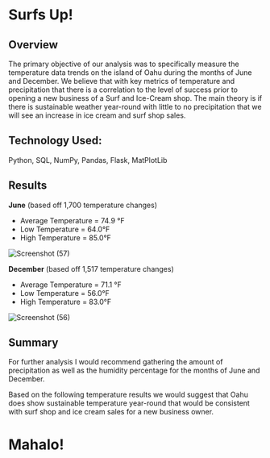 # Surfs Up!

## Overview

The primary objective of our analysis was to specifically measure the temperature data trends on the island of Oahu during the months of June and December. We believe that with key metrics of temperature and precipitation  that there is a correlation to the level of success prior to opening a new business of a Surf and Ice-Cream shop. The main theory is if there is sustainable weather year-round with little to no precipitation that we will see an increase in ice cream and surf shop sales.

## Technology Used:
Python, SQL, NumPy, Pandas, Flask, MatPlotLib

## Results

**June** (based off 1,700 temperature changes)
- Average Temperature = 74.9 °F
- Low Temperature = 64.0°F
- High Temperature = 85.0°F

![Screenshot (57)](https://user-images.githubusercontent.com/81484054/122698390-404f0a00-d215-11eb-84dd-ceac23ff246d.png)

**December** (based off 1,517 temperature changes)
- Average Temperature = 71.1 °F
- Low Temperature = 56.0°F
- High Temperature = 83.0°F

![Screenshot (56)](https://user-images.githubusercontent.com/81484054/122698423-480eae80-d215-11eb-826b-0ede6e5c3737.png)


## Summary

For further analysis I would recommend gathering the amount of precipitation as well as the humidity percentage for the months of June and December.

Based on the following temperature results we would suggest that Oahu does show sustainable temperature year-round that would be consistent with surf shop and ice cream sales for a new business owner. 

# Mahalo!
